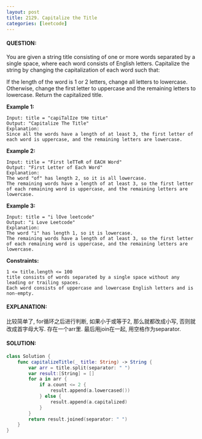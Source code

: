 ```yaml
---
layout: post
title: 2129. Capitalize the Title
categories: [leetcode]
---
```

#### QUESTION:
You are given a string title consisting of one or more words separated by a single space, where each word consists of English letters. Capitalize the string by changing the capitalization of each word such that:

If the length of the word is 1 or 2 letters, change all letters to lowercase.
Otherwise, change the first letter to uppercase and the remaining letters to lowercase.
Return the capitalized title.

 

__Example 1:__
```
Input: title = "capiTalIze tHe titLe"
Output: "Capitalize The Title"
Explanation:
Since all the words have a length of at least 3, the first letter of each word is uppercase, and the remaining letters are lowercase.
```
__Example 2:__
```
Input: title = "First leTTeR of EACH Word"
Output: "First Letter of Each Word"
Explanation:
The word "of" has length 2, so it is all lowercase.
The remaining words have a length of at least 3, so the first letter of each remaining word is uppercase, and the remaining letters are lowercase.
```
__Example 3:__
```
Input: title = "i lOve leetcode"
Output: "i Love Leetcode"
Explanation:
The word "i" has length 1, so it is lowercase.
The remaining words have a length of at least 3, so the first letter of each remaining word is uppercase, and the remaining letters are lowercase.
```
 

__Constraints:__
```
1 <= title.length <= 100
title consists of words separated by a single space without any leading or trailing spaces.
Each word consists of uppercase and lowercase English letters and is non-empty.
```
#### EXPLANATION:

比较简单了, for循环之后进行判断, 如果小于或等于2, 那么就都改成小写, 否则就改成首字母大写. 存在一个arr里. 最后用join在一起, 用空格作为separator.

#### SOLUTION:
```swift
class Solution {
    func capitalizeTitle(_ title: String) -> String {
        var arr = title.split(separator: " ")
        var result:[String] = []
        for a in arr {
            if a.count <= 2 {
                result.append(a.lowercased())
            } else {
                result.append(a.capitalized)
            }
        }
        return result.joined(separator: " ")
    }
}
```

